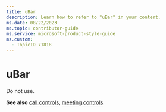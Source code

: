 ```yaml
---
title: uBar
description: Learn how to refer to "uBar" in your content.
ms.date: 08/22/2023
ms.topic: contributor-guide
ms.service: microsoft-product-style-guide
ms.custom:
  - TopicID 71818
---
```



# uBar

Do not use.  

**See also** [call controls](~/teams-style-guide/a-z-word-list/c/call-controls.md), [meeting controls](~/teams-style-guide/a-z-word-list/m/meeting-controls.md)  

